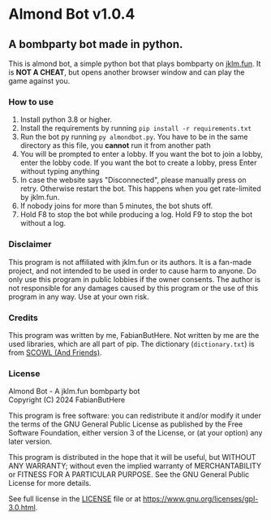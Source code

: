 # Almond Bot v1.0.4
## A bombparty bot made in python.

This is almond bot, a simple python bot that plays bombparty on [jklm.fun](https://jklm.fun). It is <b>NOT A CHEAT</b>, but opens another browser window and can play the game against you.

### How to use
1. Install python 3.8 or higher.
2. Install the requirements by running `pip install -r requirements.txt`
3. Run the bot py running `py almondbot.py`. You have to be in the same directory as this file, you <b>cannot</b> run it from another path
4. You will be prompted to enter a lobby. If you want the bot to join a lobby, enter the lobby code. If you want the bot to create a lobby, press Enter without typing anything
5. In case the website says "Disconnected", please manually press on retry. Otherwise restart the bot. This happens when you get rate-limited by jklm.fun.
6. If nobody joins for more than 5 minutes, the bot shuts off.
7. Hold F8 to stop the bot while producing a log. Hold F9 to stop the bot without a log.

### Disclaimer
This program is not affiliated with jklm.fun or its authors. It is a fan-made project, and not intended to be used in order to cause harm to anyone. Do only use this program in public lobbies if the owner consents. The author is not responsible for any damages caused by this program or the use of this program in any way. Use at your own risk.

### Credits
This program was written by me, FabianButHere. Not written by me are the used libraries, which are all part of pip. The dictionary (`dictionary.txt`) is from [SCOWL (And Friends)](http://wordlist.aspell.net).

### License
Almond Bot - A jklm.fun bombparty bot<br>
Copyright (C) 2024 FabianButHere

This program is free software: you can redistribute it and/or modify
it under the terms of the GNU General Public License as published by
the Free Software Foundation, either version 3 of the License, or
(at your option) any later version.

This program is distributed in the hope that it will be useful,
but WITHOUT ANY WARRANTY; without even the implied warranty of
MERCHANTABILITY or FITNESS FOR A PARTICULAR PURPOSE.  See the
GNU General Public License for more details.

See full license in the [LICENSE](/LICENSE) file or at <https://www.gnu.org/licenses/gpl-3.0.html>.
